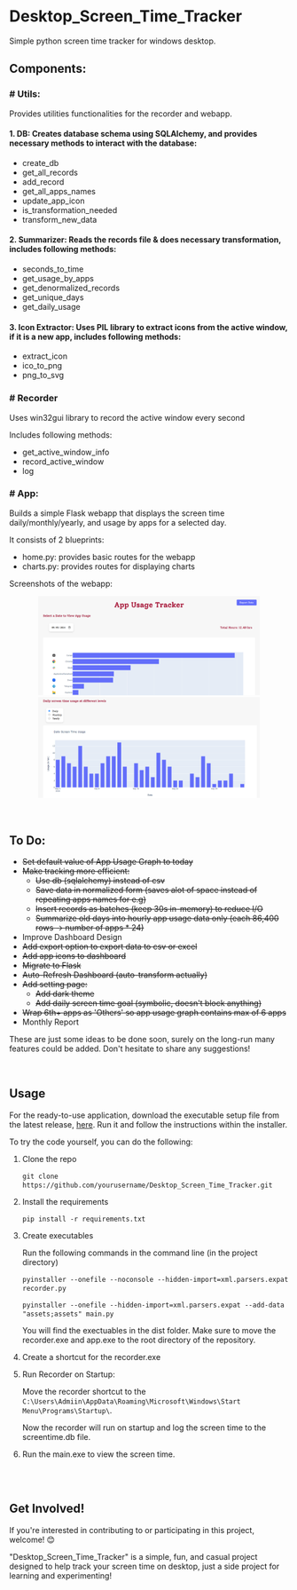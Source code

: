 # Desktop_Screen_Time_Tracker
Simple python screen time tracker for windows desktop.

## Components:
### \# Utils:
Provides utilities functionalities for the recorder and webapp.
#### 1. DB: Creates database schema using SQLAlchemy, and provides necessary methods to interact with the database:
- create_db
- get_all_records
- add_record
- get_all_apps_names
- update_app_icon
- is_transformation_needed
- transform_new_data

#### 2. Summarizer: Reads the records file & does necessary transformation, includes following methods:
- seconds_to_time
- get_usage_by_apps
- get_denormalized_records
- get_unique_days
- get_daily_usage

#### 3. Icon Extractor: Uses PIL library to extract icons from the active window, if it is a new app, includes following methods:
- extract_icon
- ico_to_png
- png_to_svg


### \# Recorder
Uses win32gui library to record the active window every second

Includes following methods:
- get_active_window_info
- record_active_window
- log

### \# App:
Builds a simple Flask webapp that displays the screen time daily/monthly/yearly, and usage by apps for a selected day.

It consists of 2 blueprints:
- home.py: provides basic routes for the webapp
- charts.py: provides routes for displaying charts

Screenshots of the webapp:
<br>

<p align="center">
  <img src="./assets/dashboard1.png" alt="App Usage Dashboard" width="400"/>
  <img src="./assets/dashboard2.png" alt="Daily Usage Dashboard" width="400"/>
</p>
<br>

## To Do:
- ~~Set default value of App Usage Graph to today~~
- ~~Make tracking more efficient:~~
    - ~~Use db (sqlalchemy) instead of csv~~
    - ~~Save data in normalized form (saves alot of space instead of repeating apps names for e.g)~~
    - ~~Insert records as batches (keep 30s in-memory) to reduce I/O~~
    - ~~Summarize old days into hourly app usage data only (each 86,400 rows -> number of apps * 24)~~
- Improve Dashboard Design
- ~~Add export option to export data to csv or excel~~
- ~~Add app icons to dashboard~~
- ~~Migrate to Flask~~
- ~~Auto-Refresh Dashboard (auto-transform actually)~~
- ~~Add setting page:~~
    - ~~Add dark theme~~
    - ~~Add daily screen time goal (symbolic, doesn't block anything)~~
- ~~Wrap 6th+ apps as 'Others' so app usage graph contains max of 6 apps~~
- Monthly Report

These are just some ideas to be done soon, surely on the long-run many features could be added. Don't hesitate to share any suggestions!

<br>

## Usage
For the ready-to-use application, download the executable setup file from the latest release, [here](https://github.com/homanydata/Desktop_Screen_Time_Tracker/releases/tag/v0.1.0). Run it and follow the instructions within the installer.

To try the code yourself, you can do the following:

1. Clone the repo
    ```
    git clone https://github.com/yourusername/Desktop_Screen_Time_Tracker.git
    ```
2. Install the requirements
    ```
    pip install -r requirements.txt
    ```
3. Create executables

    Run the following commands in the command line (in the project directory)
    ```
    pyinstaller --onefile --noconsole --hidden-import=xml.parsers.expat recorder.py
    ```
    ```
    pyinstaller --onefile --hidden-import=xml.parsers.expat --add-data "assets;assets" main.py
    ```
    You will find the exectuables in the dist folder. Make sure to move the recorder.exe and app.exe to the root directory of the repository.

4. Create a shortcut for the recorder.exe

5. Run Recorder on Startup:

    Move the recorder shortcut to the `C:\Users\Admiin\AppData\Roaming\Microsoft\Windows\Start Menu\Programs\Startup\`.
    
    Now the recorder will run on startup and log the screen time to the screentime.db file.

6. Run the main.exe to view the screen time.

<br><br>
## Get Involved!
If you're interested in contributing to or participating in this project, welcome! 😊

"Desktop_Screen_Time_Tracker" is a simple, fun, and casual project designed to help track your screen time on desktop, just a side project for learning and experimenting!